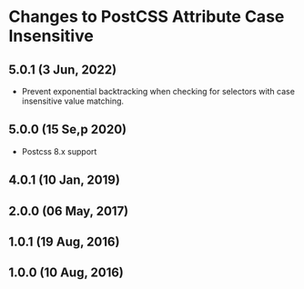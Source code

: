 # Changes to PostCSS Attribute Case Insensitive

## 5.0.1 (3 Jun, 2022)

- Prevent exponential backtracking when checking for selectors with case insensitive value matching.

## 5.0.0 (15 Se,p 2020)

- Postcss 8.x support

## 4.0.1 (10 Jan, 2019)

## 2.0.0 (06 May, 2017)

## 1.0.1 (19 Aug, 2016)

## 1.0.0 (10 Aug, 2016)
